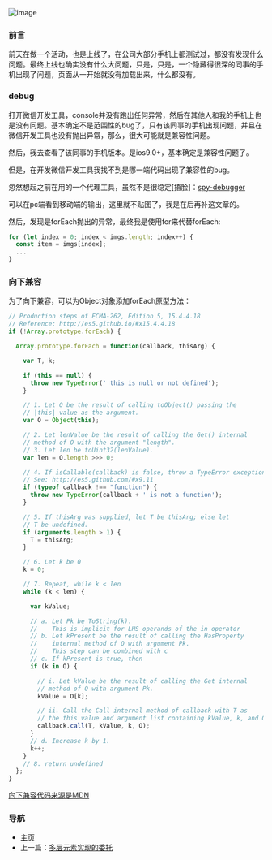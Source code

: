 ![image](https://user-images.githubusercontent.com/25907273/33612860-e3549f0c-da0d-11e7-90ea-cf9311f57a6d.png)

### 前言
前天在做一个活动，也是上线了，在公司大部分手机上都测试过，都没有发现什么问题。最终上线也确实没有什么大问题，只是，只是，一个隐藏得很深的同事的手机出现了问题，页面从一开始就没有加载出来，什么都没有。

### debug
打开微信开发工具，console并没有跑出任何异常，然后在其他人和我的手机上也是没有问题。基本确定不是范围性的bug了，只有该同事的手机出现问题，并且在微信开发工具也没有抛出异常，那么，很大可能就是兼容性问题。

然后，我去查看了该同事的手机版本。是ios9.0+，基本确定是兼容性问题了。

但是，在开发微信开发工具我找不到是哪一端代码出现了兼容性的bug。

忽然想起之前在用的一个代理工具，虽然不是很稳定[捂脸]：[spy-debugger](https://github.com/wuchangming/spy-debugger)

可以在pc端看到移动端的输出，这里就不贴图了，我是在后再补这文章的。

然后，发现是forEach抛出的异常，最终我是使用for来代替forEach:
```javascript
for (let index = 0; index < imgs.length; index++) {
  const item = imgs[index];
  ...
}
```

### 向下兼容
为了向下兼容，可以为Object对象添加forEach原型方法：
```javascript
// Production steps of ECMA-262, Edition 5, 15.4.4.18
// Reference: http://es5.github.io/#x15.4.4.18
if (!Array.prototype.forEach) {

  Array.prototype.forEach = function(callback, thisArg) {

    var T, k;

    if (this == null) {
      throw new TypeError(' this is null or not defined');
    }

    // 1. Let O be the result of calling toObject() passing the
    // |this| value as the argument.
    var O = Object(this);

    // 2. Let lenValue be the result of calling the Get() internal
    // method of O with the argument "length".
    // 3. Let len be toUint32(lenValue).
    var len = O.length >>> 0;

    // 4. If isCallable(callback) is false, throw a TypeError exception. 
    // See: http://es5.github.com/#x9.11
    if (typeof callback !== "function") {
      throw new TypeError(callback + ' is not a function');
    }

    // 5. If thisArg was supplied, let T be thisArg; else let
    // T be undefined.
    if (arguments.length > 1) {
      T = thisArg;
    }

    // 6. Let k be 0
    k = 0;

    // 7. Repeat, while k < len
    while (k < len) {

      var kValue;

      // a. Let Pk be ToString(k).
      //    This is implicit for LHS operands of the in operator
      // b. Let kPresent be the result of calling the HasProperty
      //    internal method of O with argument Pk.
      //    This step can be combined with c
      // c. If kPresent is true, then
      if (k in O) {

        // i. Let kValue be the result of calling the Get internal
        // method of O with argument Pk.
        kValue = O[k];

        // ii. Call the Call internal method of callback with T as
        // the this value and argument list containing kValue, k, and O.
        callback.call(T, kValue, k, O);
      }
      // d. Increase k by 1.
      k++;
    }
    // 8. return undefined
  };
}
```

[向下兼容代码来源是MDN](https://developer.mozilla.org/zh-CN/docs/Web/JavaScript/Reference/Global_Objects/Array/forEach)

### 导航
- [主页](https://issaxite.github.io)
- 上一篇：[多层元素实现的委托](https://github.com/issaxite/issaxite.github.io/issues/89)
